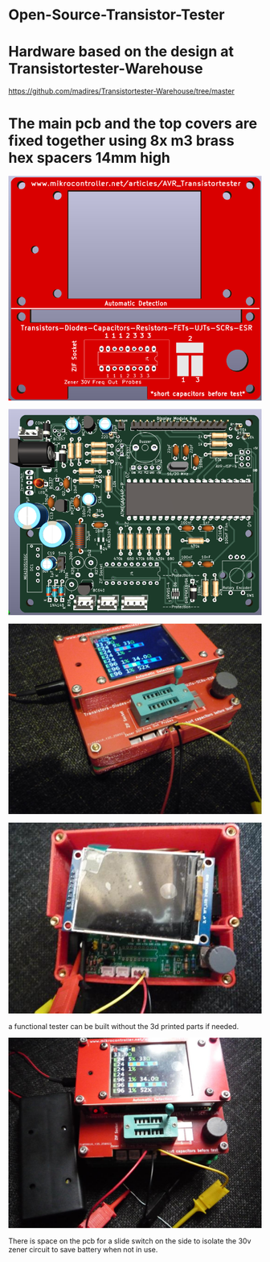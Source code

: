 # Open-Source-Transistor-Tester
# Hardware based on the design at  Transistortester-Warehouse
https://github.com/madires/Transistortester-Warehouse/tree/master
# The main pcb and the top covers are fixed together using 8x m3 brass hex spacers 14mm high

<p align="center">
    <img src="img/tester_tops_PCB.png" alt="Icon" />

<p align="center">
    <img src="img/main-PCB.png" alt="Icon" />

<p align="center">
    <img src="img/case3.jpg" alt="Icon" />
 
<p align="center">
    <img src="img/case1.jpg" alt="Icon" />
    
a functional tester can be built without the 3d printed parts if needed.

<p align="center">
    <img src="img/case2.jpg" alt="Icon" />

There is space on the pcb for a slide switch on the side to isolate the 30v zener circuit to save battery when not in use.

